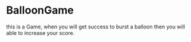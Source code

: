 # BalloonGame
this is a Game, when you will get success to burst a balloon then you will able to increase your score.
